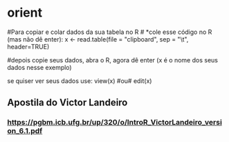 # orient

#Para copiar e colar dados da sua tabela no R # *cole esse código no R (mas não dê enter):
x <- read.table(file = "clipboard", sep = "\t", header=TRUE)

#depois copie seus dados, abra o R, agora dê enter (x é o nome dos seus dados nesse exemplo)

se quiser ver seus dados use: view(x) #ou#  edit(x)

## Apostila do Victor Landeiro
### https://pgbm.icb.ufg.br/up/320/o/IntroR_VictorLandeiro_version_6.1.pdf
